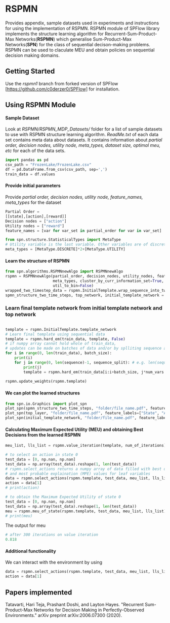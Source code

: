 # RSPMN
Provides appendix, sample datasets used in experiments and instructions for using the implementation of RSPMN.
RSPMN module of SPFlow library implements the structure learning algorithm for Recurrent-Sum-Product-Max Networks(**RSPMN**)
which generalise Sum-Product-Max Networks(**SPN**) for the class of sequential decison-making problems. RSPMN can be used to claculate MEU and obtain policies on sequential decision making domains.

## Getting Started

Use the *rspmn1* branch from forked version of SPFlow [https://github.com/c0derzer0/SPFlow] for installation.

## Using RSPMN Module

#### Sample Dataset
Look at *RSPMN/RSPMN_MDP_Datasets/* folder for a list of sample datasets to use with RSPMN structure learning algorithm. 
*ReadMe.txt* of each data set contains meta data about datasets. It contains information about 
*partial order, decision nodes, utility node, meta_types, dataset size, optimal meu, etc* for each of the data sets.
```python
import pandas as pd    
csv_path = "FrozenLake/FrozenLake.csv"
df = pd.DataFrame.from_csv(csv_path, sep=',')
train_data = df.values
```
#### Provide initial parameters
Provide *partial order, decision nodes, utility node, feature_names, meta_types* for the dataset
```python
Partial Order = 
[[state],[action],[reward]]
Decision nodes = ["action"]
Utility nodes = ["reward"]
feature_names = [var for var_set in partial_order for var in var_set]

from spn.structure.StatisticalTypes import MetaType
# Utility variable is the last variable. Other variables are of discrete type
meta_types = [MetaType.DISCRETE]*2+[MetaType.UTILITY]
```
#### Learn the structure of RSPMN 

```python
from spn.algorithms.RSPMNnewAlgo import RSPMNnewAlgo
rspmn = RSPMNnewAlgo(partial_order, decision_nodes, utility_nodes, feature_names, 
                     meta_types, cluster_by_curr_information_set=True,
                     util_to_bin=False)
wrapped_two_timestep_data = rspmn.InitialTemplate.wrap_sequence_into_two_time_steps(train_data)
spmn_structure_two_time_steps, top_network, initial_template_network = rspmn.InitialTemplate.build_initial_template(wrapped_two_timestep_data)    
```
### Learn final template network from initial template network and top network
```python

template = rspmn.InitialTemplate.template_network
# Learn final template using sequential data
template = rspmn.hard_em(train_data, template, False)
# if numpy array cannot hold whole of train_data, 
# updates can be made on batches of data and/or by splliting sequence as follows
for i in range(0, len(train_data), batch_size):
    print(i)
    for j in range(0, len(sequence)-1, sequence_split): # e.g. len(sequence) = 10, sequence_split = 5
        print(j)
        template = rspmn.hard_em(train_data[i:i+batch_size, j*num_vars:(j+sequence_split)*num_vars], template, False)
        
rspmn.update_weights(rspmn.template)

```
#### We can plot the learned structures 
```python
from spn.io.Graphics import plot_spn
plot_spn(spmn_structure_two_time_steps, "folder/file_name.pdf", feature_labels=["State", "Action", "Reward"])
plot_spn(top_layer, "folder/file_name.pdf", feature_labels=["State", "Action", "Reward"])
plot_spn(initial_template_network, "folder/file_name.pdf", feature_labels=["State", "Action", "Reward"])

```

    
#### Calculating Maximum Expected Utility (MEU) and obtaining Best Decisions from the learned RSPMN
```python
meu_list, lls_list = rspmn.value_iteration(template, num_of_iterations)

# to select an action in state 0
test_data = [0, np.nan, np.nan]
test_data = np.array(test_data).reshape(1, len(test_data))
# rspmn.select_actions returns a numpy array of data filled with best decision values at corresponding decision variables
# and most probable explaination (MPE) values for leaf variables
data = rspmn.select_actions(rspmn.template, test_data, meu_list, lls_list)
action = data[1]
# print(action)

# to obtain the Maximum Expected Utility of state 0
test_data = [0, np.nan, np.nan]
test_data = np.array(test_data).reshape(1, len(test_data))
meu = rspmn.meu_of_state(rspmn.template, test_data, meu_list, lls_list)[0][:,0]
# print(meu)
```    
The output for meu
```python
# after 300 iterations on value iteration
0.818
```
#### Additional functionality
We can interact with the environment by using 
```python
data = rspmn.select_actions(rspmn.template, test_data, meu_list, lls_list)
action = data[1]
```
## Papers implemented
Tatavarti, Hari Teja, Prashant Doshi, and Layton Hayes. "Recurrent Sum-Product-Max Networks for Decision Making in Perfectly-Observed Environments." arXiv preprint arXiv:2006.07300 (2020).
